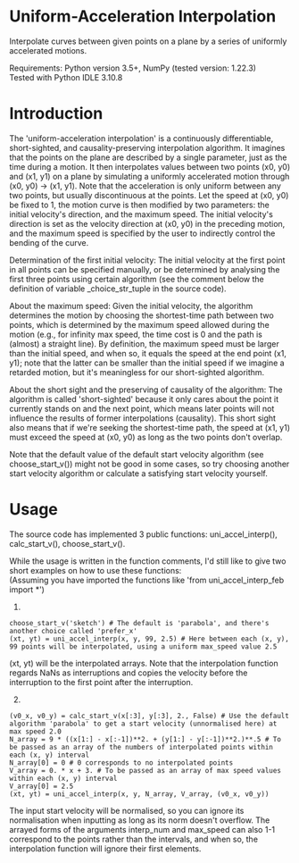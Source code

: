 # Uniform-Acceleration Interpolation
Interpolate curves between given points on a plane by a series of uniformly accelerated motions.

Requirements: Python version 3.5+, NumPy (tested version: 1.22.3)  
Tested with Python IDLE 3.10.8

# Introduction
The 'uniform-acceleration interpolation' is a continuously differentiable, short-sighted, and causality-preserving interpolation algorithm. It imagines that the points on the plane are described by a single parameter, just as the time during a motion. It then interpolates values between two points (x0, y0) and (x1, y1) on a plane by simulating a uniformly accelerated motion through (x0, y0) -> (x1, y1). Note that the acceleration is only uniform between any two points, but usually discontinuous at the points.
Let the speed at (x0, y0) be fixed to 1, the motion curve is then modified by two parameters: the initial velocity's direction, and the maximum speed. The initial velocity's direction is set as the velocity direction at (x0, y0) in the preceding motion, and the maximum speed is specified by the user to indirectly control the bending of the curve.

Determination of the first initial velocity: The initial velocity at the first point in all points can be specified manually, or be determined by analysing the first three points using certain algorithm (see the comment below the definition of variable \_choice_str_tuple in the source code).

About the maximum speed: Given the initial velocity, the algorithm determines the motion by choosing the shortest-time path between two points, which is determined by the maximum speed allowed during the motion (e.g., for infinity max speed, the time cost is 0 and the path is (almost) a straight line). By definition, the maximum speed must be larger than the initial speed, and when so, it equals the speed at the end point (x1, y1); note that the latter can be smaller than the initial speed if we imagine a retarded motion, but it's meaningless for our short-sighted algorithm.

About the short sight and the preserving of causality of the algorithm: The algorithm is called 'short-sighted' because it only cares about the point it currently stands on and the next point, which means later points will not influence the results of former interpolations (causality). This short sight also means that if we're seeking the shortest-time path, the speed at (x1, y1) must exceed the speed at (x0, y0) as long as the two points don't overlap.

Note that the default value of the default start velocity algorithm (see choose_start_v()) might not be good in some cases, so try choosing another start velocity algorithm or calculate a satisfying start velocity yourself.

# Usage
The source code has implemented 3 public functions: uni_accel_interp(), calc_start_v(), choose_start_v().

While the usage is written in the function comments, I'd still like to give two short examples on how to use these functions:  
(Assuming you have imported the functions like 'from uni_accel_interp_feb import *')

1.

    choose_start_v('sketch') # The default is 'parabola', and there's another choice called 'prefer_x'  
    (xt, yt) = uni_accel_interp(x, y, 99, 2.5) # Here between each (x, y), 99 points will be interpolated, using a uniform max_speed value 2.5

(xt, yt) will be the interpolated arrays. Note that the interpolation function regards NaNs as interruptions and copies the velocity before the interruption to the first point after the interruption.

2.

    (v0_x, v0_y) = calc_start_v(x[:3], y[:3], 2., False) # Use the default algorithm 'parabola' to get a start velocity (unnormalised here) at max speed 2.0  
    N_array = 9 * ((x[1:] - x[:-1])**2. + (y[1:] - y[:-1])**2.)**.5 # To be passed as an array of the numbers of interpolated points within each (x, y) interval
    N_array[0] = 0 # 0 corresponds to no interpolated points
    V_array = 0. * x + 3. # To be passed as an array of max speed values within each (x, y) interval
    V_array[0] = 2.5
    (xt, yt) = uni_accel_interp(x, y, N_array, V_array, (v0_x, v0_y))

The input start velocity will be normalised, so you can ignore its normalisation when inputting as long as its norm doesn't overflow. The arrayed forms of the arguments interp_num and max_speed can also 1-1 correspond to the points rather than the intervals, and when so, the interpolation function will ignore their first elements.
